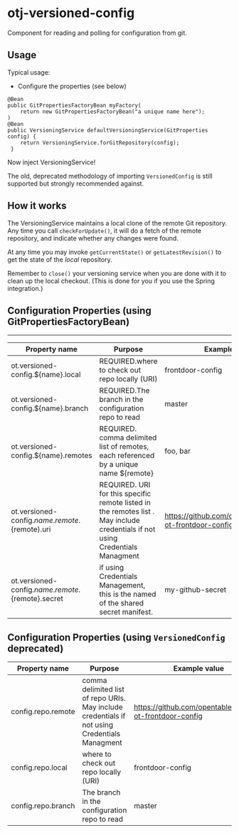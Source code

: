 otj-versioned-config
====================

Component for reading and polling for configuration from git.

Usage
-----

Typical usage:

* Configure the properties (see below)

```
@Bean
public GitPropertiesFactoryBean myFactory(
    return new GitPropertiesFactoryBean("a unique name here");
)
@Bean
public VersioningService defaultVersioningService(GitProperties config) {
    return VersioningService.forGitRepository(config);
 }
```
  Now inject VersioningService!

The old, deprecated methodology of importing `VersionedConfig` is still
supported but strongly recommended against.

How it works
------------
The VersioningService maintains a local clone of the remote Git repository.
Any time you call `checkForUpdate()`, it will do a fetch of the remote repository,
and indicate whether any changes were found.

At any time you may invoke `getCurrentState()` or `getLatestRevision()` to get the
state of the *local* repository.

Remember to `close()` your versioning service when you are done with it to clean
up the local checkout.  (This is done for you if you use the Spring integration.)

Configuration Properties (using GitPropertiesFactoryBean)
---------

------------------------
| Property name | Purpose | Example value |
| ------------- | ------- | ------------- |
| ot.versioned-config.${name}.local | REQUIRED.where to check out repo locally (URI) | frontdoor-config |
| ot.versioned-config.${name}.branch | REQUIRED.The branch in the configuration repo to read | master |
| ot.versioned-config.${name}.remotes | REQUIRED. comma delimited list of remotes, each referenced by a unique name ${remote} | foo, bar
| ot.versioned-config.${name}.remote.${remote).uri | REQUIRED. URI for this specific remote listed in the remotes list . May include credentials if not using Credentials Managment | https://github.com/opentable/service-ot-frontdoor-config |
| ot.versioned-config.${name}.remote.${remote}.secret | if using Credentials Management, this is the named of the shared secret manifest. | my-github-secret |


Configuration Properties (using `VersionedConfig` deprecated)
------------------------
| Property name | Purpose | Example value |
| ------------- | ------- | ------------- |
| config.repo.remote |comma delimited list of repo URIs. May include credentials if not using Credentials Managment | https://github.com/opentable/service-ot-frontdoor-config |
| config.repo.local | where to check out repo locally (URI) | frontdoor-config |
| config.repo.branch | The branch in the configuration repo to read | master |
